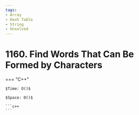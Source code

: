 ```yaml
---
tags:
- Array
- Hash Table
- String
- Unsolved
---
```



# 1160. Find Words That Can Be Formed by Characters

=== "C++"

    $Time: O()$

    $Space: O()$

    ```c++
    ```